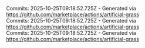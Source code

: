 Commits: 2025-10-25T09:18:52.725Z - Generated via https://github.com/marketplace/actions/artificial-grass
<br>
Commits: 2025-10-25T09:18:52.725Z - Generated via https://github.com/marketplace/actions/artificial-grass
<br>
Commits: 2025-10-25T09:18:52.725Z - Generated via https://github.com/marketplace/actions/artificial-grass
<br>
